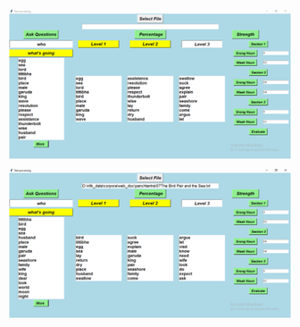 ![](https://github.com/Upa005/Semantic-Analysis-for-Narrative-Texts/blob/master/10_graphics_allocate_weights_to_tags/output10.1.PNG)

![](https://github.com/Upa005/Semantic-Analysis-for-Narrative-Texts/blob/master/10_graphics_allocate_weights_to_tags/output10.2.PNG)
